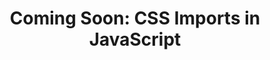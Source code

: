 ---
layout: post.njk
title: "Coming Soon: CSS Imports in JavaScript"
summary: "Microsoft and Google have struck an agreement that will bring easy CSS Imports through script tags. This has some performance improvements over the link attribute, which is the current way to load up a CSS file. They can be directly applied as import statements into existing JS files and is similar to the way JavaScript modules work."
thumb: "http://pixelprowess.com/i/2021-08-26_12-24-07.png"
links:
  - website: "https://go.raybo.org/5XRA"
category: shorts
tags: 
- external
---
